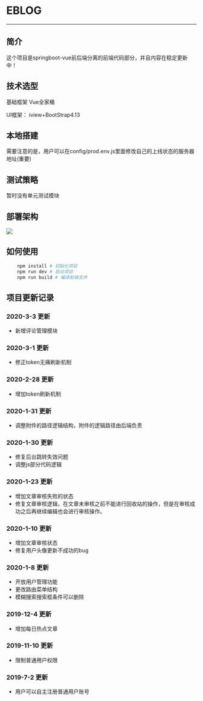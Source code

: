 # EBLOG

--------


## 简介

这个项目是springboot-vue前后端分离的前端代码部分，并且内容在稳定更新中！

## 技术选型

基础框架 Vue全家桶

UI框架： iview+BootStrap4.13

## 本地搭建

需要注意的是，用户可以在config/prod.env.js里面修改自己的上线状态的服务器地址(重要)

## 测试策略

暂时没有单元测试模块

## 部署架构

![](https://s2.ax1x.com/2019/12/10/QBaJQH.png)


## 如何使用

```bash
    npm install # 初始化项目
    npm run dev # 启动项目
    npm run build # 编译前端文件 
```



## 项目更新记录
### 2020-3-3 更新
* 新增评论管理模块


### 2020-3-1 更新

* 修正token无痛刷新机制


### 2020-2-28 更新
* 增加token刷新机制

### 2020-1-31 更新
* 调整附件的路径逻辑结构，附件的逻辑路径由后端负责

### 2020-1-30 更新
* 修复后台跳转失效问题
* 调整js部分代码逻辑

### 2020-1-23 更新
* 增加文章审核失败的状态
* 修复文章审核逻辑，在文章未审核之前不能进行回收站的操作，但是在审核成功之后再继续编辑也会进行审核操作。

### 2020-1-10 更新
* 增加文章审核状态
* 修复用户头像更新不成功的bug
### 2020-1-8 更新
* 开放用户管理功能
* 更改路由菜单结构
* 模糊搜索搜索框条件可以删除
### 2019-12-4 更新
* 增加每日热点文章
### 2019-11-10 更新
* 限制普通用户权限
### 2019-7-2 更新
* 用户可以自主注册普通用户账号